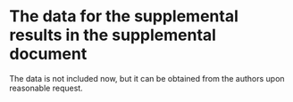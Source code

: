 # The data for the supplemental results in the supplemental document

The data is not included now, but it can be obtained from the authors upon reasonable request.